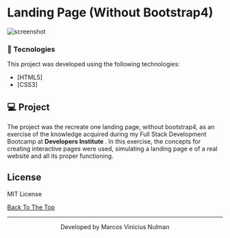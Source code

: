 # Landing Page (Without Bootstrap4)

![screenshot](https://user-images.githubusercontent.com/63374582/114863608-9a3be980-9df8-11eb-9572-64436c5cea21.png)

### 🚀 Tecnologies
This project was developed using the following technologies:
- [HTML5]
- [CSS3]

## 💻 Project

The project was the recreate one landing page, without bootstrap4, as an exercise of the knowledge acquired during my Full Stack Development Bootcamp at <strong> Developers Institute </strong>.
In this exercise, the concepts for creating interactive pages were used, simulating a landing page e of a real website and all its proper functioning.

## License

MIT License

[Back To The Top](#markdown-worksheet)

---
<p align="center">Developed by Marcos Vinicius Nulman </p>
